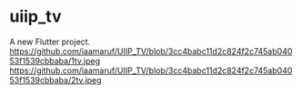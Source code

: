 # uiip_tv

A new Flutter project.
https://github.com/iaamaruf/UIIP_TV/blob/3cc4babc11d2c824f2c745ab04053f1539cbbaba/1tv.jpeg
https://github.com/iaamaruf/UIIP_TV/blob/3cc4babc11d2c824f2c745ab04053f1539cbbaba/2tv.jpeg
